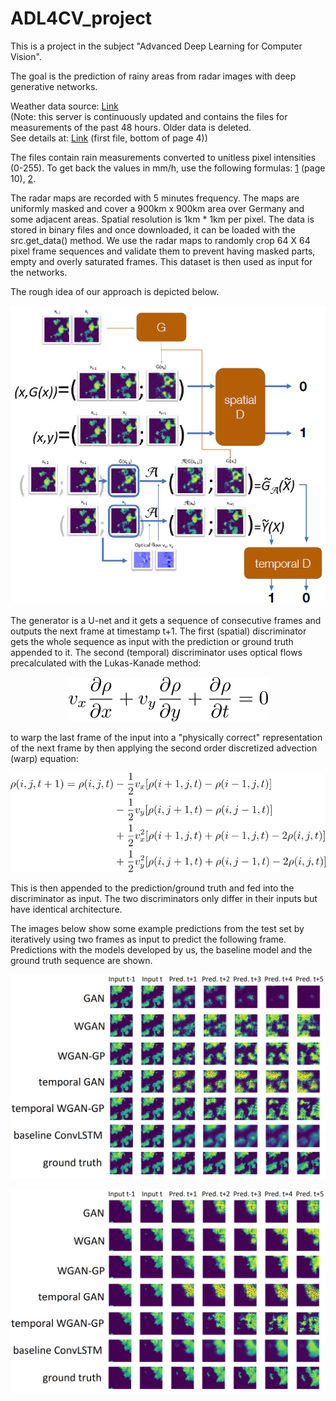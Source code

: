 # ADL4CV_project
This is a project in the subject "Advanced Deep Learning for Computer Vision".

The goal is the prediction of rainy areas from radar images with deep generative networks.

Weather data source: [Link](https://opendata.dwd.de/weather/radar/composit/rx/)
<br>(Note: this server is continuously updated and contains the files for measurements of the past 48 hours. Older data is deleted.
<br>See details at: [Link](https://www.dwd.de/DE/leistungen/opendata/hilfe.html?nn=16102&lsbId=625220) (first file, bottom of page 4))

The files contain rain measurements converted to unitless pixel intensities (0-255). To get back the values in mm/h, use the following formulas: [1](https://www.dwd.de/DE/leistungen/radolan/radolan_info/radolan_radvor_op_komposit_format_pdf.pdf?__blob=publicationFile&v=11) (page 10), [2](https://web.archive.org/web/20160113151652/http://www.desktopdoppler.com/help/nws-nexrad.htm#rainfall%20rates).

The radar maps are recorded with 5 minutes frequency. The maps are uniformly masked and cover a 900km x 900km area over Germany and some adjacent areas. Spatial resolution is 1km * 1km per pixel. The data is stored in binary files and once downloaded, it can be loaded with the src.get_data() method. We use the radar maps to randomly crop 64 X 64 pixel frame sequences and validate them to prevent having masked parts, empty and overly saturated frames. This dataset is then used as input for the networks.

The rough idea of our approach is depicted below.

<p align="center">
  <img src=plots/idea.png>
</p>
  
The generator is a U-net and it gets a sequence of consecutive frames and outputs the next frame at timestamp t+1. The first (spatial) discriminator gets the whole sequence as input with the prediction or ground truth appended to it. The second (temporal) discriminator uses optical flows precalculated with the Lukas-Kanade method:

<p align="center">
  <img src=plots/optical_flow_1.png>
</p>

to warp the last frame of the input into a "physically correct" representation of the next frame by then applying the second order discretized advection (warp) equation:

<p align="center">
  <img src=plots/advection_2.png>
</p>

This is then appended to the prediction/ground truth and fed into the discriminator as input. The two discriminators only differ in their inputs but have identical architecture.

The images below show some example predictions from the test set by iteratively using two frames as input to predict the following frame. Predictions with the models developed by us, the baseline model and the ground truth sequence are shown.

<p align="center">
  <img src=plots/comparison_1.png width="700">
</p>

<p align="center">
  <img src=plots/comparison_2.png width="700">
</p>
